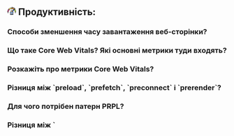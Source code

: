<h2>
  <img src="../assets/performance.png"  width="20" height="20" />
  <span>Продуктивність:</span>
</h2>

<h3>Способи зменшення часу завантаження веб-сторінки?</h3>
<h3>Що таке Core Web Vitals? Які основні метрики туди входять?</h3>
<h3>Розкажіть про метрики Core Web Vitals?</h3>
<h3>Різниця між `preload`, `prefetch`, `preconnect` і `prerender`?</h3>
<h3>Для чого потрібен патерн PRPL?</h3>
<h3>Різниця між `<script>`, `<script async>` і `<script defer>`?</h3>
<h3>Чому гарною практикою вважається розміщувати `<link>` для підключення CSS стилів всередині тегу `<head>`, а `<script>` для підключення JS ставити перед закриваючим тегом `</body>`?</h3>
<h3>Назвіть критичні етапи рендерингу?</h3>
<h3>Різниця між layout, painting і compositing?</h3>
<h3>Що таке Flash Of Unstyled Content (FOUC)? Як його уникнути?</h3>
<h3>Чому важливо мінімізувати кількість reflow і repaint у браузері? Як цього досягти?</h3>
<h3>Як оптимізувати завантаження зображень для покращення продуктивності?</h3>
<h3>Методи оптимізації завантаження шрифтів?</h3>
